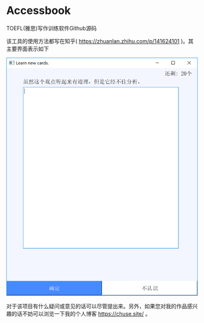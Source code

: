 # Accessbook
TOEFL(雅思)写作训练软件Github源码

该工具的使用方法都写在知乎( https://zhuanlan.zhihu.com/p/141624101 )。其主要界面表示如下

![learncard_window](learncard_window.png)

对于该项目有什么疑问或意见的话可以尽管提出来。另外，如果您对我的作品感兴趣的话不妨可以浏览一下我的个人博客 https://chuse.site/ 。
